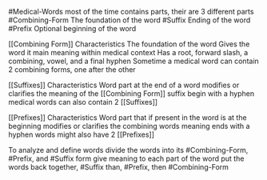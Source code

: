 #Medical-Words  most of the time contains parts, their are 3 different parts
	#Combining-Form The foundation of the word
	#Suffix Ending of the word
	#Prefix Optional beginning of the word

[[Combining Form]] Characteristics
	The foundation of the word
	Gives the word it main meaning within medical context
	Has a root, forward slash, a combining, vowel, and a final hyphen
	Sometime a medical word can contain 2 combining forms, one after the other

[[Suffixes]] Characteristics
	Word part at the end of a word
	modifies or clarifies the meaning of the [[Combining Form]]
	suffix begin with a hyphen
	medical words can also contain 2 [[Suffixes]]

[[Prefixes]] Characteristics
	Word part that if present in the word is at the beginning
	modifies or clarifies the combining words meaning
	ends with a hyphen
	words might also have 2 [[Prefixes]]

To analyze and define words
	 divide the words into its #Combining-Form, #Prefix, and #Suffix form
	 give meaning to each part of the word
	 put the words back together, #Suffix than, #Prefix, then #Combining-Form 